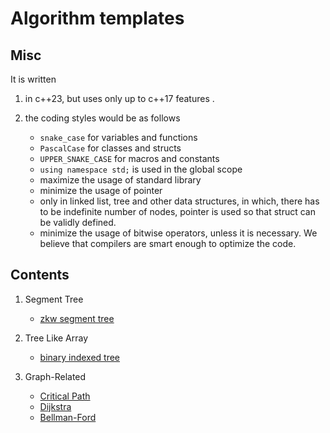 # Algorithm templates

## Misc

It is written

1. in c++23, but uses only up to c++17 features .
2. the coding styles would be as follows

    - `snake_case` for variables and functions
    - `PascalCase` for classes and structs
    - `UPPER_SNAKE_CASE` for macros and constants
    - `using namespace std;` is used in the global scope
    - maximize the usage of standard library
    - minimize the usage of pointer
    - only in linked list, tree and other data structures, in which, there has to be indefinite number of nodes, pointer is used so that struct can be validly defined.
    - minimize the usage of bitwise operators, unless it is necessary. We believe that compilers are smart enough to optimize the code.

## Contents

1. Segment Tree

    - [zkw segment tree](./segment_tree/zkw_segment_tree.cxx)

2. Tree Like Array

    - [binary indexed tree](./tree_array/tree_array.cxx)

3. Graph-Related

    - [Critical Path](./graph/critical_path.cxx)
    - [Dijkstra](./graph/dijkstra.cxx)
    - [Bellman-Ford](./graph/bellman_ford.cxx)
